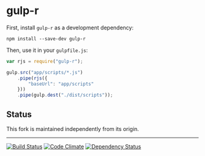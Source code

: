 # gulp-r

First, install `gulp-r` as a development dependency:

```shell
npm install --save-dev gulp-r
```

Then, use it in your `gulpfile.js`:

```javascript
var rjs = require("gulp-r");

gulp.src("app/scripts/*.js")
    .pipe(rjs({
        "baseUrl": "app/scripts"
    }))
    .pipe(gulp.dest("./dist/scripts"));
```

## Status

This fork is maintained independently from its origin.

---

[![Build Status](https://travis-ci.org/polacks/polacks-gulp-rjs.svg?branch=master)](https://travis-ci.org/polacks/polacks-gulp-rjs)
[![Code Climate](https://codeclimate.com/github/polacks/polacks-gulp-rjs.png)](https://codeclimate.com/github/polacks/polacks-gulp-rjs)
[![Dependency Status](https://david-dm.org/polacks/polacks-gulp-rjs.svg)](https://david-dm.org/polacks/polacks-gulp-rjs)

